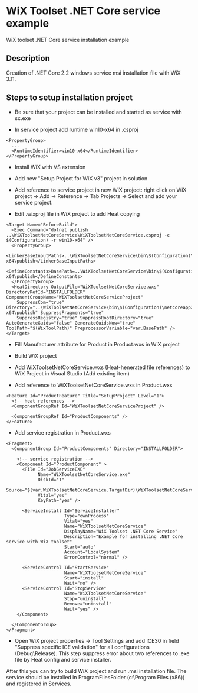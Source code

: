# WiX Toolset .NET Core service example

WiX toolset .NET Core service installation example

## Description

Creation of .NET Core 2.2 windows service msi installation file with WiX 3.11.

## Steps to setup installation project

* Be sure that your project can be installed and started as service with sc.exe

* In service project add runtime win10-x64 in .csproj

```
<PropertyGroup>
  ...
  <RuntimeIdentifier>win10-x64</RuntimeIdentifier>
</PropertyGroup>
```

* Install WiX with VS extension

* Add new "Setup Project for WiX v3" project in solution

* Add reference to service project in new WiX project: right click on WiX project -> Add -> Reference -> Tab Projects -> Select and add your service project.

* Edit .wixproj file in WiX project to add Heat copying

```
<Target Name="BeforeBuild">
  <Exec Command="dotnet publish ..\WiXToolsetNetCoreService\WiXToolsetNetCoreService.csproj -c $(Configuration) -r win10-x64" />
  <PropertyGroup>
    <LinkerBaseInputPaths>..\WiXToolsetNetCoreService\bin\$(Configuration)\netcoreapp2.2\win10-x64\publish</LinkerBaseInputPaths>
    <DefineConstants>BasePath=..\WiXToolsetNetCoreService\bin\$(Configuration)\netcoreapp2.2\win10-x64\publish</DefineConstants>
  </PropertyGroup>
  <HeatDirectory OutputFile="WiXToolsetNetCoreService.wxs" DirectoryRefId="INSTALLFOLDER" ComponentGroupName="WiXToolsetNetCoreServiceProject"
    SuppressCom="true" Directory="..\WiXToolsetNetCoreService\bin\$(Configuration)\netcoreapp2.2\win10-x64\publish" SuppressFragments="true"
    SuppressRegistry="true" SuppressRootDirectory="true" AutoGenerateGuids="false" GenerateGuidsNow="true" ToolPath="$(WixToolPath)" PreprocessorVariable="var.BasePath" />
</Target>
```

* Fill Manufacturer attribute for Product in Product.wxs in WiX project

* Build WiX project

* Add WiXToolsetNetCoreService.wxs (Heat-henerated file references) to WiX Project in Visual Studio (Add existing item)

* Add reference to WiXToolsetNetCoreService.wxs in Product.wxs

```
<Feature Id="ProductFeature" Title="SetupProject" Level="1">
  <!-- heat references -->
  <ComponentGroupRef Id="WiXToolsetNetCoreServiceProject" />

  <ComponentGroupRef Id="ProductComponents" />
</Feature>
```

* Add service registration in Product.wxs

```
<Fragment>
  <ComponentGroup Id="ProductComponents" Directory="INSTALLFOLDER">

    <!-- service registration -->
    <Component Id="ProductComponent" >
      <File Id="JobServiceEXE"
            Name="WiXToolsetNetCoreService.exe"
            DiskId="1"
            Source="$(var.WiXToolsetNetCoreService.TargetDir)\WiXToolsetNetCoreService.exe"
            Vital="yes"
            KeyPath="yes" />

      <ServiceInstall Id="ServiceInstaller"
                      Type="ownProcess"
                      Vital="yes"
                      Name="WiXToolsetNetCoreService"
                      DisplayName="WiX Toolset .NET Core Service"
                      Description="Example for installing .NET Core service with WiX toolset"
                      Start="auto"
                      Account="LocalSystem"
                      ErrorControl="normal" />

      <ServiceControl Id="StartService"
                      Name="WiXToolsetNetCoreService"
                      Start="install"
                      Wait="no" />
      <ServiceControl Id="StopService"
                      Name="WiXToolsetNetCoreService"
                      Stop="uninstall"
                      Remove="uninstall"
                      Wait="yes" />
    </Component>

  </ComponentGroup>
</Fragment>
```

* Open WiX project properties -> Tool Settings and add ICE30 in field "Suppress specific ICE validation" for all configurations (Debug\Release). This step suppress error about two references to .exe file by Heat config and service installer.

After this you can try to build WiX project and run .msi installation file. The service should be installed in ProgramFilesFolder (c:\Program Files (x86)) and registered in Services.
